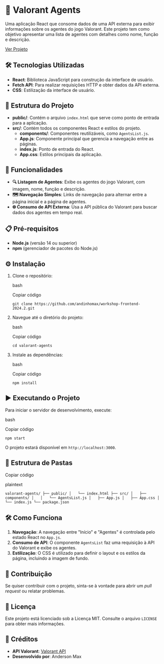 # 📜 Valorant Agents

Uma aplicação React que consome dados de uma API externa para exibir informações sobre os agentes do jogo Valorant. Este projeto tem como objetivo apresentar uma lista de agentes com detalhes como nome, função e descrição.

[Ver Projeto](https://workshop-frontend-2024-2-five.vercel.app/)

## 🛠️ Tecnologias Utilizadas

-   **React**: Biblioteca JavaScript para construção da interface de usuário.
-   **Fetch API**: Para realizar requisições HTTP e obter dados da API externa.
-   **CSS**: Estilização da interface de usuário.

## 📂 Estrutura do Projeto

-   **public/**: Contém o arquivo `index.html` que serve como ponto de entrada para a aplicação.
-   **src/**: Contém todos os componentes React e estilos do projeto.
    -   **components/**: Componentes reutilizáveis, como `AgentsList.js`.
    -   **App.js**: Componente principal que gerencia a navegação entre as páginas.
    -   **index.js**: Ponto de entrada do React.
    -   **App.css**: Estilos principais da aplicação.

## 🚀 Funcionalidades

-   **🔍 Listagem de Agentes**: Exibe os agentes do jogo Valorant, com imagem, nome, função e descrição.
-   **🗺️ Navegação Simples**: Links de navegação para alternar entre a página inicial e a página de agentes.
-   **🌐 Consumo de API Externa**: Usa a API pública do Valorant para buscar dados dos agentes em tempo real.

## 📋 Pré-requisitos

-   **Node.js** (versão 14 ou superior)
-   **npm** (gerenciador de pacotes do Node.js)

## ⚙️ Instalação

1.  Clone o repositório:
    
    bash
    
    Copiar código
    
    `git clone https://github.com/andinhomax/workshop-frontend-2024.2.git` 
    
2.  Navegue até o diretório do projeto:
    
    bash
    
    Copiar código
    
    `cd valorant-agents` 
    
3.  Instale as dependências:
    
    bash
    
    Copiar código
    
    `npm install` 
    

## ▶️ Executando o Projeto

Para iniciar o servidor de desenvolvimento, execute:

bash

Copiar código

`npm start` 

O projeto estará disponível em `http://localhost:3000`.

## 📁 Estrutura de Pastas


Copiar código

plaintext

`valorant-agents/
├── public/
│   └── index.html
├── src/
│   ├── components/
│   │   └── AgentsList.js
│   ├── App.js
│   ├── App.css
│   └── index.js
└── package.json` 

## 🛠️ Como Funciona

1.  **Navegação**: A navegação entre "Início" e "Agentes" é controlada pelo estado React no `App.js`.
2.  **Consumo de API**: O componente `AgentsList` faz uma requisição à API do Valorant e exibe os agentes.
3.  **Estilização**: O CSS é utilizado para definir o layout e os estilos da página, incluindo a imagem de fundo.

## 🤝 Contribuição

Se quiser contribuir com o projeto, sinta-se à vontade para abrir um _pull request_ ou relatar problemas.

## 📄 Licença

Este projeto está licenciado sob a Licença MIT. Consulte o arquivo `LICENSE` para obter mais informações.

## 👏 Créditos

-   **API Valorant**: [Valorant API](https://valorant-api.com/)
-   **Desenvolvido por**: Anderson Max
